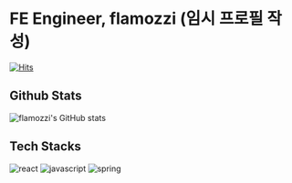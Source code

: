 # FE Engineer, flamozzi (임시 프로필 작성)
[![Hits](https://hits.seeyoufarm.com/api/count/incr/badge.svg?url=https%3A%2F%2Fgithub.com%2Fangrydeveloper&count_bg=%2379C83D&title_bg=%23555555&icon=&icon_color=%23E7E7E7&title=hits&edge_flat=false)](https://hits.seeyoufarm.com)

## Github Stats
![flamozzi's GitHub stats](https://github-readme-stats.vercel.app/api?username=flamozzi)

## Tech Stacks

![react](https://img.shields.io/badge/React-20232A?style=for-the-badge&logo=react&logoColor=61DAFB)
![javascript](https://img.shields.io/badge/JavaScript-323330?style=for-the-badge&logo=javascript&logoColor=F7DF1E)
![spring](https://img.shields.io/badge/Spring-6DB33F?style=for-the-badge&logo=spring&logoColor=white)
